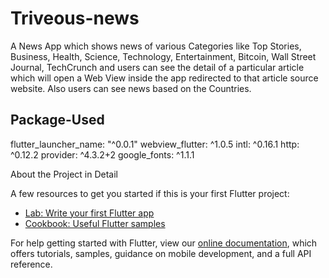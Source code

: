 # Triveous-news
A News App which shows news of various Categories like Top Stories, Business, Health, Science, Technology, Entertainment, Bitcoin, Wall Street Journal, TechCrunch and users can see the detail of a particular article which will open a Web View inside the app redirected to that article source website. Also users can see news based on the Countries.

## Package-Used
  flutter_launcher_name: "^0.0.1"
  webview_flutter: ^1.0.5
  intl: ^0.16.1
  http: ^0.12.2
  provider: ^4.3.2+2
  google_fonts: ^1.1.1

About the Project in Detail

A few resources to get you started if this is your first Flutter project:

- [Lab: Write your first Flutter app](https://flutter.dev/docs/get-started/codelab)
- [Cookbook: Useful Flutter samples](https://flutter.dev/docs/cookbook)

For help getting started with Flutter, view our
[online documentation](https://flutter.dev/docs), which offers tutorials,
samples, guidance on mobile development, and a full API reference.
